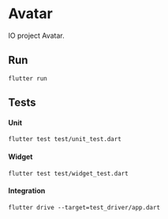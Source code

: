 # Avatar

IO project Avatar.

## Run
```
flutter run
```

## Tests

#### Unit
```
flutter test test/unit_test.dart 
```
#### Widget
```
flutter test test/widget_test.dart 
```
#### Integration
```
flutter drive --target=test_driver/app.dart 
```